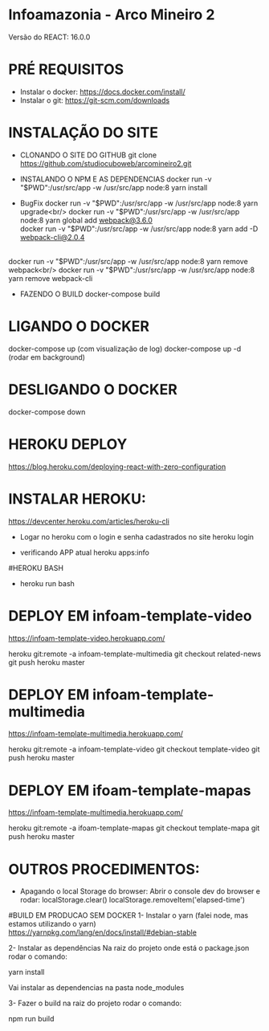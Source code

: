 # Infoamazonia - Arco Mineiro 2

Versão do REACT: 16.0.0

# PRÉ REQUISITOS
- Instalar o docker: https://docs.docker.com/install/
- Instalar o git: https://git-scm.com/downloads

# INSTALAÇÃO DO SITE

- CLONANDO O SITE DO GITHUB
git clone https://github.com/studiocuboweb/arcomineiro2.git

- INSTALANDO O NPM E AS DEPENDENCIAS
docker run -v "$PWD":/usr/src/app -w /usr/src/app node:8 yarn install<br/>

- BugFix
docker run -v "$PWD":/usr/src/app -w /usr/src/app node:8 yarn upgrade<br/>
docker run -v "$PWD":/usr/src/app -w /usr/src/app node:8 yarn global add webpack@3.6.0<br/>
docker run -v "$PWD":/usr/src/app -w /usr/src/app node:8 yarn add -D webpack-cli@2.0.4<br/><br/>

docker run -v "$PWD":/usr/src/app -w /usr/src/app node:8 yarn remove webpack<br/>
docker run -v "$PWD":/usr/src/app -w /usr/src/app node:8 yarn remove webpack-cli<br/>

- FAZENDO O BUILD
docker-compose build


# LIGANDO O DOCKER
docker-compose up (com visualização de log)
docker-compose up -d (rodar em background)

# DESLIGANDO O DOCKER
docker-compose down


# HEROKU DEPLOY
https://blog.heroku.com/deploying-react-with-zero-configuration

# INSTALAR HEROKU:
https://devcenter.heroku.com/articles/heroku-cli

- Logar no heroku com o login e senha cadastrados no site
heroku login

- verificando APP atual
heroku apps:info


#HEROKU BASH
- heroku run bash

# DEPLOY EM infoam-template-video
https://infoam-template-video.herokuapp.com/

heroku git:remote -a infoam-template-multimedia
git checkout related-news
git push heroku master

# DEPLOY EM infoam-template-multimedia
https://infoam-template-multimedia.herokuapp.com/

heroku git:remote -a infoam-template-video
git checkout template-video
git push heroku master

# DEPLOY EM ifoam-template-mapas
https://infoam-template-multimedia.herokuapp.com/

heroku git:remote -a ifoam-template-mapas
git checkout template-mapa
git push heroku master

# OUTROS PROCEDIMENTOS:
- Apagando o local Storage do browser:
Abrir o console dev do browser e rodar:
localStorage.clear()
localStorage.removeItem('elapsed-time')

#BUILD EM PRODUCAO SEM DOCKER
1- Instalar o yarn (falei node, mas estamos utilizando o yarn)
https://yarnpkg.com/lang/en/docs/install/#debian-stable

2- Instalar as dependências
Na raiz do projeto onde está o package.json rodar o comando:

yarn install

Vai instalar as dependencias na pasta node_modules 

3- Fazer o build
na raiz do projeto rodar o comando:

npm run build
